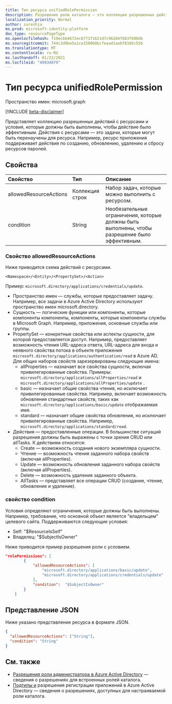 ```yaml
---
title: Тип ресурса unifiedRolePermission
description: Разрешение роли каталога — это коллекция разрешенных действий и условий ресурсов.
localization_priority: Normal
author: sureshja
ms.prod: microsoft-identity-platform
doc_type: resourcePageType
ms.openlocfilehash: f19ecbb4672ec877371621d7c96284f683f600db
ms.sourcegitcommit: 744c2d8be5a1ce158068bcfeaad1aabf8166c556
ms.translationtype: MT
ms.contentlocale: ru-RU
ms.lasthandoff: 01/22/2021
ms.locfileid: "49934879"
---
```

# <a name="unifiedrolepermission-resource-type"></a>Тип ресурса unifiedRolePermission

Пространство имен: microsoft.graph

[!INCLUDE [beta-disclaimer](../../includes/beta-disclaimer.md)]

Представляет коллекцию разрешенных действий с ресурсами и условия, которые должны быть выполнены, чтобы действие было эффективным. Действия с ресурсами — это задачи, которые могут быть перенаучены для ресурса. Например, ресурс приложения поддерживает действия по созданию, обновлению, удалению и сбросу ресурсов паролей.

## <a name="properties"></a>Свойства

| Свойство     | Тип        | Описание |
|:-------------|:------------|:------------|
|allowedResourceActions|Коллекция строк| Набор задач, которые можно выполнить с ресурсом. |
|condition|String| Необязательные ограничения, которые должны быть выполнены, чтобы разрешение было эффективным. |

### <a name="allowedresourceactions-property"></a>Свойство allowedResourceActions

Ниже приводится схема действий с ресурсами. 

```
<Namespace>/<Entity>/<PropertySet>/<Action>  
```
Пример: `microsoft.directory/applications/credentials/update`.  

- Пространство имен — службы, которые предоставляет задачу. Например, все задачи в Azure Active Directory используют пространство имен microsoft.directory.  
- Сущность — логические функции или компоненты, которые компоненты компоненты, компоненты, которые компоненты службы в Microsoft Graph. Например, приложения, основные службы или группы.
- PropertySet — конкретные свойства или аспекты сущности, для которой предоставляется доступ. Например, предоставляет возможность чтения URL-адреса ответа, URL-адреса для входа и неявного свойства потока в объекте приложения `microsoft.directory/applications/authentication/read` в Azure  AD. Для общих наборов свойств зарезервированы следующие имена:  
  - allProperties — назначает все свойства сущности, включая привилегированные свойства. Примеры: `microsoft.directory/applications/allProperties/read` и `microsoft.directory/applications/allProperties/update` .
  - basic — назначает общие свойства чтения, но исключает привилегированные свойства. Например, включает возможность обновления стандартных свойств, таких как `microsoft.directory/applications/basic/update` отображаемая имя.
  - standard — назначает общие свойства обновления, но исключает привилегированные свойства. Например, `microsoft.directory/applications/standard/read`.
- Действия — предоставленные операции. В большинстве ситуаций разрешения должны быть выражены с точки зрения CRUD или allTasks. К действиям относятся:
  - Create — возможность создания нового экземпляра сущности.
  - Чтение — возможность чтения заданного набора свойств (включая allProperties).
  - Update — возможность обновления заданного набора свойств (включая allProperties).
  - Delete — возможность удаления заданного объекта.
  - AllTasks — представляет все операции CRUD (создание, чтение, обновление и удаление). 

### <a name="condition-property"></a>свойство condition
Условия определяют ограничения, которые должны быть выполнены. Например, требование, что основной объект является "владельцем" целевого сайта. Поддерживаются следующие условия:

- Self: "$ResourceIsSelf"
- Владелец: "$SubjectIsOwner"

Ниже приводится пример разрешения роли с условием.

```json
"rolePermissions": [
        {
            "allowedResourceActions": [
                "microsoft.directory/applications/basic/update",
                "microsoft.directory/applications/credentials/update"
            ],
            "condition":  "$SubjectIsOwner"
        }
    ]

```

## <a name="json-representation"></a>Представление JSON

Ниже указано представление ресурса в формате JSON.

<!-- {
  "blockType": "resource",
  "optionalProperties": [

  ],
  "@odata.type": "microsoft.graph.unifiedRolePermission",
  "baseType": null
}-->

```json
{
  "allowedResourceActions": ["String"],
  "condition": "String"
}
```
## <a name="see-also"></a>См. также

- [Разрешения роли администратора в Azure Active Directory](/azure/active-directory/users-groups-roles/directory-assign-admin-roles) — сведения о разрешениях для встроенных ролей каталога.
- [Подтипы и](/azure/active-directory/users-groups-roles/roles-custom-available-permissions) разрешения регистрации приложений в Azure Active Directory — сведения о разрешениях, доступных для настраиваемой роли каталога. 

<!-- uuid: 16cd6b66-4b1a-43a1-adaf-3a886856ed98
2019-02-04 14:57:30 UTC -->
<!-- {
  "type": "#page.annotation",
  "description": "unifiedRolePermission resource",
  "keywords": "",
  "section": "documentation",
  "tocPath": ""
}-->
